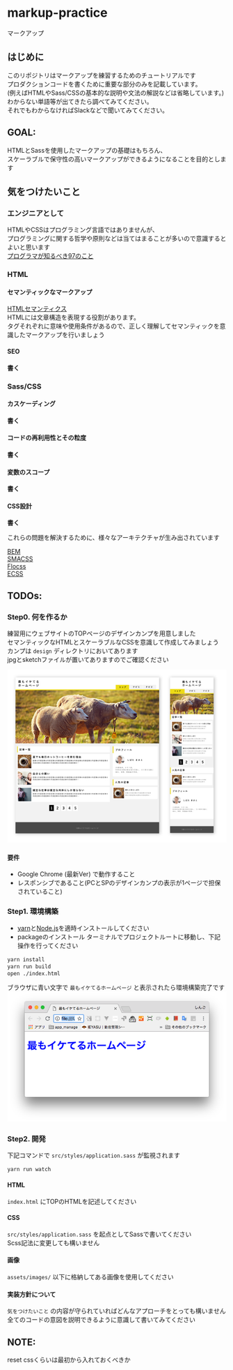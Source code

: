 # markup-practice
マークアップ

## はじめに
このリポジトリはマークアップを練習するためのチュートリアルです  
プロダクションコードを書くために重要な部分のみを記載しています。  
(例えばHTMLやSass/CSSの基本的な説明や文法の解説などは省略しています。)  
わからない単語等が出てきたら調べてみてください。  
それでもわからなければSlackなどで聞いてみてください。

## GOAL:
HTMLとSassを使用したマークアップの基礎はもちろん、  
スケーラブルで保守性の高いマークアップができるようになることを目的とします

## 気をつけたいこと
### エンジニアとして
HTMLやCSSはプログラミング言語ではありませんが、  
プログラミングに関する哲学や原則などは当てはまることが多いので意識するとよいと思います  
[プログラマが知るべき97のこと](https://xn--97-273ae6a4irb6e2hsoiozc2g4b8082p.com/)

### HTML
#### セマンティックなマークアップ
[HTMLセマンティクス](https://developer.mozilla.org/ja/docs/Web/HTML/Element)  
HTMLには文章構造を表現する役割があります。  
タグそれぞれに意味や使用条件があるので、正しく理解してセマンティックを意識したマークアップを行いましょう

#### SEO
**書く**

### Sass/CSS

#### カスケーディング
**書く**

#### コードの再利用性とその粒度
**書く**

#### 変数のスコープ
**書く**

#### CSS設計
**書く**

これらの問題を解決するために、様々なアーキテクチャが生み出されています  

[BEM](http://getbem.com/introduction/)  
[SMACSS](https://smacss.com/)  
[Flocss](https://github.com/hiloki/flocss)  
[ECSS](http://ecss.io/)  


## TODOs:
### Step0. 何を作るか
練習用にウェブサイトのTOPページのデザインカンプを用意しました  
セマンティックなHTMLとスケーラブルなCSSを意識して作成してみましょう  
カンプは `design` ディレクトリにおいてあります  
jpgとsketchファイルが置いてありますのでご確認ください  

<img src="https://raw.githubusercontent.com/jiraffeinc/markup-practice/master/docs/images/camp.jpg" />

#### 要件
* Google Chrome (最新Ver) で動作すること  
* レスポンシブであること(PCとSPのデザインカンプの表示が1ページで担保されていること)  


### Step1. 環境構築
* [yarn](https://yarnpkg.com/ja/docs/install#mac-stable)と[Node.js](https://nodejs.org/ja/)を適時インストールしてください
* packageのインストール
ターミナルでプロジェクトルートに移動し、下記操作を行ってください  
```
yarn install
yarn run build
open ./index.html
```

ブラウザに青い文字で `最もイケてるホームページ` と表示されたら環境構築完了です  
<img src="https://raw.githubusercontent.com/jiraffeinc/markup-practice/master/docs/images/env.png" />
### Step2. 開発
下記コマンドで `src/styles/application.sass` が監視されます  
```
yarn run watch
```

#### HTML
`index.html` にTOPのHTMLを記述してください  

#### CSS
`src/styles/application.sass` を起点としてSassで書いてください  
Scss記法に変更しても構いません

#### 画像
`assets/images/` 以下に格納してある画像を使用してください  

#### 実装方針について
`気をつけたいこと` の内容が守られていればどんなアプローチをとっても構いません  
全てのコードの意図を説明できるように意識して書いてみてください

## NOTE:
reset cssくらいは最初から入れておくべきか
